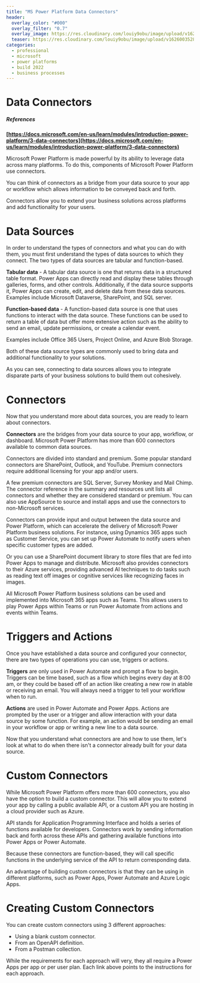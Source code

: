 ```yaml
---
title: "MS Power Platform Data Connectors"
header:
  overlay_color: "#000"
  overlay_filter: "0.7"
  overlay_image: https://res.cloudinary.com/louiy9obu/image/upload/v1626002590/letisias_projects_fjlv67.png
  teaser: https://res.cloudinary.com/louiy9obu/image/upload/v1626003528/500x300projects_dbt5xc.png
categories:
  - professional
  - microsoft
  - power platforms
  - build 2022
  - business processes
---
```


# Data Connectors

##### References

**[https://docs.microsoft.com/en-us/learn/modules/introduction-power-platform/3-data-connectors](https://docs.microsoft.com/en-us/learn/modules/introduction-power-platform/3-data-connectors)**

Microsoft Power Platform is made powerful by its ability to leverage data across many platforms. To do this, components of Microsoft Power Platform use connectors.

You can think of connectors as a bridge from your data source to your app or workflow which allows information to be conveyed back and forth. 

Connectors allow you to extend your business solutions across platforms and add functionality for your users.

# Data Sources

In order to understand the types of connectors and what you can do with them, you must first understand the types of data sources to which they connect. The two types of data sources are tabular and function-based.

**Tabular data** - A tabular data source is one that returns data in a structured table format. Power Apps can directly read and display these tables through galleries, forms, and other controls. Additionally, if the data source supports it, Power Apps can create, edit, and delete data from these data sources. Examples include Microsoft Dataverse, SharePoint, and SQL server.

**Function-based data** - A function-based data source is one that uses functions to interact with the data source. These functions can be used to return a table of data but offer more extensive action such as the ability to send an email, update permissions, or create a calendar event.

Examples include Office 365 Users, Project Online, and Azure Blob Storage.

Both of these data source types are commonly used to bring data and additional functionality to your solutions.

As you can see, connecting to data sources allows you to integrate disparate parts of your business solutions to build them out cohesively.

# Connectors

Now that you understand more about data sources, you are ready to learn about connectors.

**Connectors** are the bridges from your data source to your app, workflow, or dashboard. Microsoft Power Platform has more than 600 connectors available to common data sources.

Connectors are divided into standard and premium. Some popular standard connectors are SharePoint, Outlook, and YouTube. Premium connectors require additional licensing for your app and/or users.

A few premium connectors are SQL Server, Survey Monkey and Mail Chimp. The connector reference in the summary and resources unit lists all connectors and whether they are considered standard or premium. You can also use AppSource to source and install apps and use the connectors to non-Microsoft services.

Connectors can provide input and output between the data source and Power Platform, which can accelerate the delivery of Microsoft Power Platform business solutions. For instance, using Dynamics 365 apps such as Customer Service, you can set up Power Automate to notify users when specific customer types are added.

Or you can use a SharePoint document library to store files that are fed into Power Apps to manage and distribute. Microsoft also provides connectors to their Azure services, providing advanced AI techniques to do tasks such as reading text off images or cognitive services like recognizing faces in images.

All Microsoft Power Platform business solutions can be used and implemented into Microsoft 365 apps such as Teams. This allows users to play Power Apps within Teams or run Power Automate from actions and events within Teams.

# Triggers and Actions

Once you have established a data source and configured your connector, there are two types of operations you can use, triggers or actions.

**Triggers** are only used in Power Automate and prompt a flow to begin. Triggers can be time based, such as a flow which begins every day at 8:00 am, or they could be based off of an action like creating a new row in atable or receiving an email. You will always need a trigger to tell your workflow when to run.

**Actions** are used in Power Automate and Power Apps. Actions are prompted by the user or a trigger and allow interaction with your data source by some function. For example, an action would be sending an email in your workflow or app or writing a new line to a data source.

Now that you understand what connectors are and how to use them, let's look at what to do when there isn't a connector already built for your data source.

# Custom Connectors

While Microsoft Power Platform offers more than 600 connectors, you also have the option to build a  custom connector. This will allow you to extend your app by calling a public available API, or a custom API you are hosting in a cloud provider such as Azure. 

API stands for Application Programming Interface and holds a series of functions available for developers. Connectors work by sending information back and forth across these APIs and gathering available functions into Power Apps or Power Automate.

Because these connectors are function-based, they will call specific functions in the underlying service of the API to return corresponding data.

An advantage of building custom connectors is that they can be using in different platforms, such as Power Apps, Power Automate and Azure Logic Apps.

# Creating Custom Connectors

You can create custom connectors using 3 different approaches:

- Using a blank custom connector.
- From an OpenAPI definition.
- From a Postman collection.

While the requirements for each approach will very, they all require a Power Apps per app or per user plan. Each link above points to the instructions for each approach.